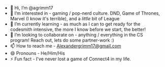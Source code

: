 - 👋 Hi, I’m @agrimm17
- 👀 I’m interested in - gaming / pop-nerd culture. DND, Game of Thrones, Marvel (I know it's terrible), and a *little* bit of League
- 🌱 I’m currently learning - as much as I can to get ready for the codesmith intensive, the more I know before we start, the better!
- 💞️ I’m looking to collaborate on - anything / everything in the CS program! Reach out, lets do some partner-work :)
- 📫 How to reach me - Alexandergrimm17@gmail.com
- 😄 Pronouns - He/Him/His
- ⚡ Fun fact - I've never lost a game of Connect4 in my life. 

<!---
agrimm17/agrimm17 is a ✨ special ✨ repository because its `README.md` (this file) appears on your GitHub profile.
You can click the Preview link to take a look at your changes.
--->
